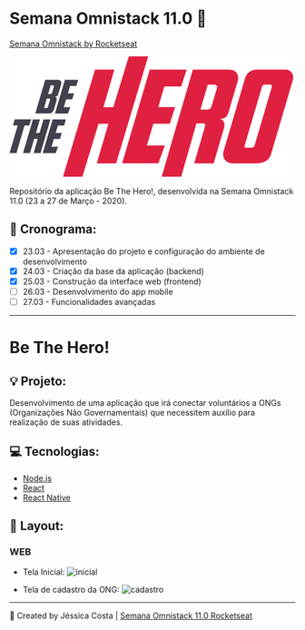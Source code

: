 # Semana Omnistack 11.0 :rocket:

[Semana Omnistack by Rocketseat](https://rocketseat.com.br/week/aulas/11.0)

![logo](https://github.com/jessicacj/beTheHero/blob/master/frontend/src/assets/logo.svg)

Repositório da aplicação Be The Hero!, desenvolvida na Semana Omnistack 11.0 (23 a 27 de Março - 2020).

## :pushpin: Cronograma:
- [x] 23.03 - Apresentação do projeto e configuração do ambiente de desenvolvimento
- [x] 24.03 - Criação da base da aplicação (backend)
- [x] 25.03 - Construção da interface web (frontend)
- [ ] 26.03 - Desenvolvimento do app mobile
- [ ] 27.03 - Funcionalidades avançadas

---
# Be The Hero!

## :bulb: Projeto:

Desenvolvimento de uma aplicação que irá conectar voluntários a ONGs (Organizações Não Governamentais) que necessitem auxílio para realização de suas atividades.

## :computer: Tecnologias:

- [Node.js](https://nodejs.org/en/)
- [React](https://pt-br.reactjs.org/)
- [React Native](https://reactnative.dev/)

## :rocket: Layout:

### WEB

- Tela Inicial:
![inicial](https://user-images.githubusercontent.com/42447794/77589818-308a2e00-6ecb-11ea-8a93-a773db71cb46.png)

- Tela de cadastro da ONG:
![cadastro](https://user-images.githubusercontent.com/42447794/77589838-34b64b80-6ecb-11ea-842c-df6d0080b620.png)

---
:rocket: Created by Jéssica Costa | [Semana Omnistack 11.0 Rocketseat](https://rocketseat.com.br/)
